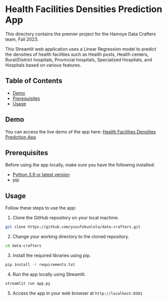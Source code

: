 # Health Facilities Densities Prediction App
This directory contains the premier project for the Hamoye Data Crafters team, Fall 2023.


This Streamlit web application uses a Linear Regression model to predict the densities of health facilities such as Health posts, Health centers, Rural/District hospitals, Provincial hospitals, Specialized Hospitals, and Hospitals based on various features.

## Table of Contents
  - [Demo](#demo)
  - [Prerequisites](#prerequisites)
  - [Usage](#usage)

## Demo

You can access the live demo of the app here: [Health Facilities Densities Prediction App](https://healthfacilities.streamlit.app/)

## Prerequisites

Before using the app locally, make sure you have the following installed:

- [Python 3.9 or latest version](https://www.python.org/downloads/)
- pip

## Usage

Follow these steps to use the app:

1. Clone the GitHub repository on your local machine.

```bash
git clone https://github.com/yusufokunlola/data-crafters.git
```

2. Change your working directory to the cloned repository.
   
```bash
cd data-crafters
```

3. Install the required libraries using pip.
```bash
pip install -r requirements.txt
```

4. Run the app locally using Streamlit.
```bash
streamlit run app.py
```

5. Access the app in your web browser at `http://localhost:8501`

